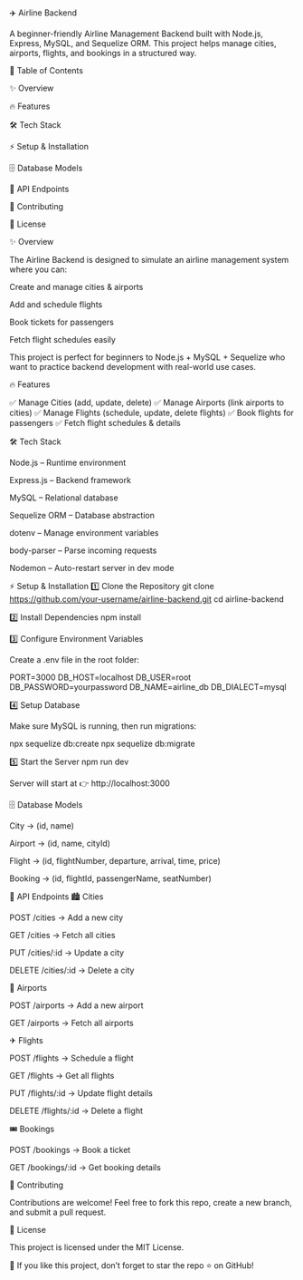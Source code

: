 ✈️ Airline Backend

A beginner-friendly Airline Management Backend built with Node.js, Express, MySQL, and Sequelize ORM.
This project helps manage cities, airports, flights, and bookings in a structured way.

📖 Table of Contents

✨ Overview

🔥 Features

🛠 Tech Stack

⚡ Setup & Installation

🗄 Database Models

📡 API Endpoints

🤝 Contributing

📜 License

✨ Overview

The Airline Backend is designed to simulate an airline management system where you can:

Create and manage cities & airports

Add and schedule flights

Book tickets for passengers

Fetch flight schedules easily

This project is perfect for beginners to Node.js + MySQL + Sequelize who want to practice backend development with real-world use cases.

🔥 Features

✅ Manage Cities (add, update, delete)
✅ Manage Airports (link airports to cities)
✅ Manage Flights (schedule, update, delete flights)
✅ Book flights for passengers
✅ Fetch flight schedules & details

🛠 Tech Stack

Node.js – Runtime environment

Express.js – Backend framework

MySQL – Relational database

Sequelize ORM – Database abstraction

dotenv – Manage environment variables

body-parser – Parse incoming requests

Nodemon – Auto-restart server in dev mode

⚡ Setup & Installation
1️⃣ Clone the Repository
git clone https://github.com/your-username/airline-backend.git
cd airline-backend

2️⃣ Install Dependencies
npm install

3️⃣ Configure Environment Variables

Create a .env file in the root folder:

PORT=3000
DB_HOST=localhost
DB_USER=root
DB_PASSWORD=yourpassword
DB_NAME=airline_db
DB_DIALECT=mysql

4️⃣ Setup Database

Make sure MySQL is running, then run migrations:

npx sequelize db:create
npx sequelize db:migrate

5️⃣ Start the Server
npm run dev


Server will start at 👉 http://localhost:3000

🗄 Database Models

City → (id, name)

Airport → (id, name, cityId)

Flight → (id, flightNumber, departure, arrival, time, price)

Booking → (id, flightId, passengerName, seatNumber)

📡 API Endpoints
🏙 Cities

POST /cities → Add a new city

GET /cities → Fetch all cities

PUT /cities/:id → Update a city

DELETE /cities/:id → Delete a city

🛫 Airports

POST /airports → Add a new airport

GET /airports → Fetch all airports

✈ Flights

POST /flights → Schedule a flight

GET /flights → Get all flights

PUT /flights/:id → Update flight details

DELETE /flights/:id → Delete a flight

🎟 Bookings

POST /bookings → Book a ticket

GET /bookings/:id → Get booking details

🤝 Contributing

Contributions are welcome!
Feel free to fork this repo, create a new branch, and submit a pull request.

📜 License

This project is licensed under the MIT License.

🌟 If you like this project, don’t forget to star the repo ⭐ on GitHub!